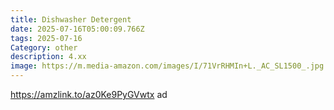 ```yaml
---
title: Dishwasher Detergent
date: 2025-07-16T05:00:09.766Z
tags: 2025-07-16
Category: other
description: 4.xx
image: https://m.media-amazon.com/images/I/71VrRHMIn+L._AC_SL1500_.jpg
---
```

https://amzlink.to/az0Ke9PyGVwtx ad